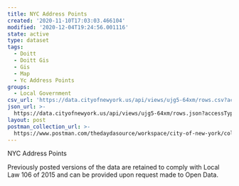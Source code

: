```yaml
---
title: NYC Address Points
created: '2020-11-10T17:03:03.466104'
modified: '2020-12-04T19:24:56.001116'
state: active
type: dataset
tags:
  - Doitt
  - Doitt Gis
  - Gis
  - Map
  - Yc Address Points
groups:
  - Local Government
csv_url: 'https://data.cityofnewyork.us/api/views/ujg5-64xm/rows.csv?accessType=DOWNLOAD'
json_url: >-
  https://data.cityofnewyork.us/api/views/ujg5-64xm/rows.json?accessType=DOWNLOAD
layout: post
postman_collection_url: >-
  https://www.postman.com/thedaydasource/workspace/city-of-new-york/collection/15909983-a6f7fc0b-6977-4870-86b8-3c5aa3d0368b
---
```

NYC Address Points

Previously posted versions of the data are retained to comply with Local Law 106 of 2015 and can be provided upon request made to Open Data.
